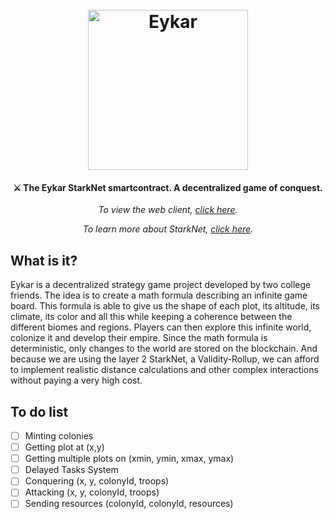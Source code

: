 <h1 align="center">
  <br>
  <img src="https://eykar.org/logo512.png" alt="Eykar" width="256">
  <br>
</h1>

<h4 align="center">⚔️ The Eykar StarkNet smartcontract. A decentralized game of conquest.</h4>

<p align="center"><i>To view the web client, <a href="https://github.com/age-of-eykar/eykar.org">click here</a>.</i></p>

<p align="center"><i>To learn more about StarkNet, <a href="https://starknet.io/what-is-starknet/">click here</a>.</i></p>

## What is it?
Eykar is a decentralized strategy game project developed by two college friends. The idea is to create a math formula describing an infinite game board. This formula is able to give us the shape of each plot, its altitude, its climate, its color and all this while keeping a coherence between the different biomes and regions. Players can then explore this infinite world, colonize it and develop their empire. Since the math formula is deterministic, only changes to the world are stored on the blockchain. And because we are using the layer 2 StarkNet, a Validity-Rollup, we can afford to implement realistic distance calculations and other complex interactions without paying a very high cost.

## To do list
- [ ] Minting colonies
- [ ] Getting plot at (x,y)
- [ ] Getting multiple plots on (xmin, ymin, xmax, ymax)
- [ ] Delayed Tasks System
- [ ] Conquering (x, y, colonyId, troops)
- [ ] Attacking (x, y, colonyId, troops)
- [ ] Sending resources (colonyId, colonyId, resources)
